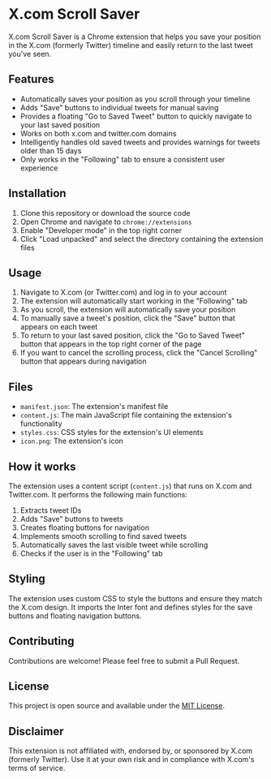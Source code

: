 # X.com Scroll Saver

X.com Scroll Saver is a Chrome extension that helps you save your position in the X.com (formerly Twitter) timeline and easily return to the last tweet you've seen.

## Features

- Automatically saves your position as you scroll through your timeline
- Adds "Save" buttons to individual tweets for manual saving
- Provides a floating "Go to Saved Tweet" button to quickly navigate to your last saved position
- Works on both x.com and twitter.com domains
- Intelligently handles old saved tweets and provides warnings for tweets older than 15 days
- Only works in the "Following" tab to ensure a consistent user experience

## Installation

1. Clone this repository or download the source code
2. Open Chrome and navigate to `chrome://extensions`
3. Enable "Developer mode" in the top right corner
4. Click "Load unpacked" and select the directory containing the extension files

## Usage

1. Navigate to X.com (or Twitter.com) and log in to your account
2. The extension will automatically start working in the "Following" tab
3. As you scroll, the extension will automatically save your position
4. To manually save a tweet's position, click the "Save" button that appears on each tweet
5. To return to your last saved position, click the "Go to Saved Tweet" button that appears in the top right corner of the page
6. If you want to cancel the scrolling process, click the "Cancel Scrolling" button that appears during navigation

## Files

- `manifest.json`: The extension's manifest file
- `content.js`: The main JavaScript file containing the extension's functionality
- `styles.css`: CSS styles for the extension's UI elements
- `icon.png`: The extension's icon

## How it works

The extension uses a content script (`content.js`) that runs on X.com and Twitter.com. It performs the following main functions:

1. Extracts tweet IDs
2. Adds "Save" buttons to tweets
3. Creates floating buttons for navigation
4. Implements smooth scrolling to find saved tweets
5. Automatically saves the last visible tweet while scrolling
6. Checks if the user is in the "Following" tab

## Styling

The extension uses custom CSS to style the buttons and ensure they match the X.com design. It imports the Inter font and defines styles for the save buttons and floating navigation buttons.

## Contributing

Contributions are welcome! Please feel free to submit a Pull Request.

## License

This project is open source and available under the [MIT License](LICENSE).

## Disclaimer

This extension is not affiliated with, endorsed by, or sponsored by X.com (formerly Twitter). Use it at your own risk and in compliance with X.com's terms of service.
